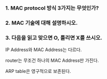 ### 1. MAC protocol 방식 3가지는 무엇인가?



### 2. MAC 기술에 대해 설명하시오.



### 3. 다음을 읽고 맞으면 O, 틀리면 X를 쓰시오.
IP Address와 MAC Address는 다르다. 


router는 무조건 하나의 MAC Address만 가진다. 


ARP table은 영구적으로 보존된다. 

